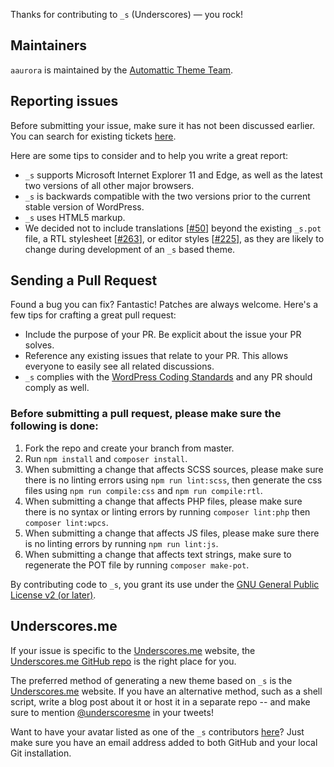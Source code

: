 Thanks for contributing to `_s` (Underscores) — you rock!

## Maintainers

`aaurora` is maintained by the [Automattic Theme Team](https://themeshaper.com/about/).

## Reporting issues

Before submitting your issue, make sure it has not been discussed earlier. You can search for existing tickets [here](https://github.com/Automattic/_s/search).

Here are some tips to consider and to help you write a great report:

* `_s` supports Microsoft Internet Explorer 11 and Edge, as well as the latest two versions of all other major browsers.
* `_s` is backwards compatible with the two versions prior to the current stable version of WordPress.
* `_s` uses HTML5 markup.
* We decided not to include translations [[#50](https://github.com/Automattic/_s/pull/50)] beyond the existing `_s.pot` file, a RTL stylesheet [[#263](https://github.com/Automattic/_s/pull/263)], or editor styles [[#225](https://github.com/Automattic/_s/pull/225)], as they are likely to change during development of an `_s` based theme.

## Sending a Pull Request

Found a bug you can fix? Fantastic! Patches are always welcome. Here's a few tips for crafting a great pull request:

* Include the purpose of your PR. Be explicit about the issue your PR solves.
* Reference any existing issues that relate to your PR. This allows everyone to easily see all related discussions.
* `_s` complies with the [WordPress Coding Standards](https://make.wordpress.org/core/handbook/best-practices/coding-standards/) and any PR should comply as well.

### Before submitting a pull request, please make sure the following is done:

1. Fork the repo and create your branch from master.
2. Run `npm install` and `composer install`.
3. When submitting a change that affects SCSS sources, please make sure there is no linting errors using `npm run lint:scss`, then generate the css files using `npm run compile:css` and `npm run compile:rtl`.
4. When submitting a change that affects PHP files, please make sure there is no syntax or linting errors by running `composer lint:php` then `composer lint:wpcs`.
5. When submitting a change that affects JS files, please make sure there is no linting errors by running `npm run lint:js`.
6. When submitting a change that affects text strings, make sure to regenerate the POT file by running `composer make-pot`.

By contributing code to `_s`, you grant its use under the [GNU General Public License v2 (or later)](LICENSE).

## Underscores.me

If your issue is specific to the [Underscores.me](https://underscores.me) website, the [Underscores.me GitHub repo](https://github.com/Automattic/underscores.me) is the right place for you.

The preferred method of generating a new theme based on `_s` is the [Underscores.me](https://underscores.me) website. If you have an alternative method, such as a shell script, write a blog post about it or host it in a separate repo -- and make sure to mention [@underscoresme](https://twitter.com/underscoresme) in your tweets!

Want to have your avatar listed as one of the `_s` contributors [here](https://underscores.me/#contribute)? Just make sure you have an email address added to both GitHub and your local Git installation.